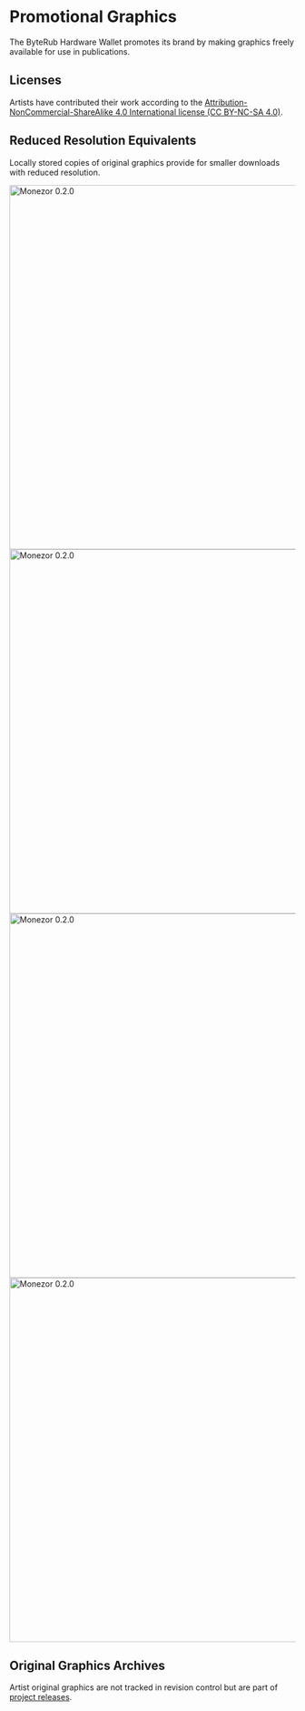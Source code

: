 # Promotional Graphics

The ByteRub Hardware Wallet promotes its brand by making graphics freely available for use in publications.

## Licenses

Artists have contributed their work according to the [Attribution-NonCommercial-ShareAlike 4.0 International license (CC BY-NC-SA 4.0)](https://creativecommons.org/licenses/by-nc-sa/4.0/legalcode).

## Reduced Resolution Equivalents

Locally stored copies of original graphics provide for smaller downloads with reduced resolution.

[<img width="640" src="https://taiga.getmonero.org/media/attachments/b/6/2/8/78dd76b4be427713747cb925724ffbe486d029e3717c4e883f28adec0123/gez_5766-small.jpeg.640x0_q85_crop.jpg" alt="Monezor 0.2.0" />](https://github.com/byterubpay/kastelo/tree/master/hardware/monezor/)  
[<img width="640" src="https://taiga.getmonero.org/media/attachments/a/3/6/b/103b9a180ba4857c2c7f27e4cca2fdf761fc97d137d1936458ae05b97742/gez_5768-small.jpeg.640x0_q85_crop.jpg" alt="Monezor 0.2.0" />](https://github.com/byterubpay/kastelo/tree/master/hardware/monezor/)  
[<img width="640" src="https://taiga.getmonero.org/media/attachments/3/7/b/b/bcd26f50194d9ca1238ddcad0c26997a0ad0faba154904bb509cedab75c5/gez_5793-small.jpeg.640x0_q85_crop.jpg" alt="Monezor 0.2.0" />](https://github.com/byterubpay/kastelo/tree/master/hardware/monezor/)  
[<img width="640" src="https://taiga.getmonero.org/media/attachments/5/2/2/4/4eeb3cd510c41c179c6176c0bf616c8ae2ccacaed9ae6bc129473f6970be/gez_5754-small.jpeg.640x0_q85_crop.jpg" alt="Monezor 0.2.0" />](https://github.com/byterubpay/kastelo/tree/master/hardware/monezor/)

## Original Graphics Archives

Artist original graphics are not tracked in revision control but are part of [project releases](https://github.com/byterubpay/kastelo/releases/).
